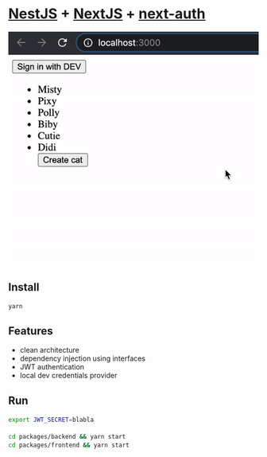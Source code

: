 # [NestJS](https://nestjs.com/) + [NextJS](https://nextjs.org/) + [next-auth](https://next-auth.js.org/)

![demo](demo.gif)

## Install

```
yarn
```

## Features

- clean architecture
- dependency injection using interfaces
- JWT authentication
- local dev credentials provider

## Run

```sh
export JWT_SECRET=blabla
 
cd packages/backend && yarn start
cd packages/frontend && yarn start
```
